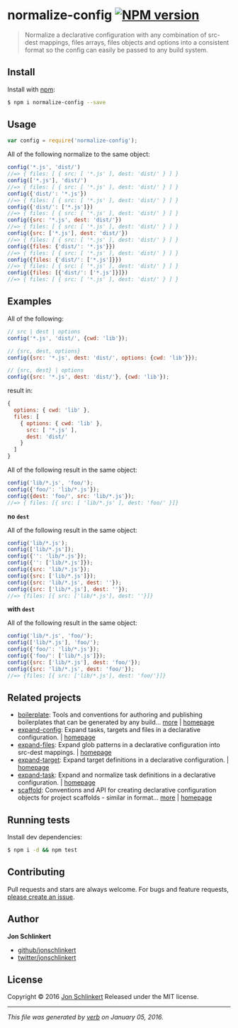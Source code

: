 # normalize-config [![NPM version](https://img.shields.io/npm/v/normalize-config.svg)](https://www.npmjs.com/package/normalize-config)

> Normalize a declarative configuration with any combination of src-dest mappings, files arrays, files objects and options into a consistent format so the config can easily be passed to any build system.

## Install

Install with [npm](https://www.npmjs.com/):

```sh
$ npm i normalize-config --save
```

## Usage

```js
var config = require('normalize-config');
```

All of the following normalize to the same object:

```js
config('*.js', 'dist/')
//=> { files: [ { src: [ '*.js' ], dest: 'dist/' } ] }
config(['*.js'], 'dist/')
//=> { files: [ { src: [ '*.js' ], dest: 'dist/' } ] }
config({'dist/': '*.js'})
//=> { files: [ { src: [ '*.js' ], dest: 'dist/' } ] }
config({'dist/': ['*.js']})
//=> { files: [ { src: [ '*.js' ], dest: 'dist/' } ] }
config({src: '*.js', dest: 'dist/'})
//=> { files: [ { src: [ '*.js' ], dest: 'dist/' } ] }
config({src: ['*.js'], dest: 'dist/'})
//=> { files: [ { src: [ '*.js' ], dest: 'dist/' } ] }
config({files: {'dist/': '*.js'}})
//=> { files: [ { src: [ '*.js' ], dest: 'dist/' } ] }
config({files: {'dist/': ['*.js']}})
//=> { files: [ { src: [ '*.js' ], dest: 'dist/' } ] }
config({files: [{'dist/': ['*.js']}]})
//=> { files: [ { src: [ '*.js' ], dest: 'dist/' } ] }
```

## Examples

All of the following:

```js
// src | dest | options
config('*.js', 'dist/', {cwd: 'lib'});

// {src, dest, options}
config({src: '*.js', dest: 'dist/', options: {cwd: 'lib'}});

// {src, dest} | options
config({src: '*.js', dest: 'dist/'}, {cwd: 'lib'});
```

result in:

```js
{ 
  options: { cwd: 'lib' },
  files: [ 
    { options: { cwd: 'lib' }, 
      src: [ '*.js' ], 
      dest: 'dist/' 
    } 
  ]
}
```

All of the following result in the same object:

```js
config('lib/*.js', 'foo/');
config({'foo/': 'lib/*.js'});
config({dest: 'foo/', src: 'lib/*.js'});
//=> { files: [{ src: [ 'lib/*.js' ], dest: 'foo/' }]}
```

**no `dest`**

All of the following result in the same object:

```js
config('lib/*.js');
config(['lib/*.js']);
config({'': 'lib/*.js'});
config({'': ['lib/*.js']});
config({src: 'lib/*.js'});
config({src: ['lib/*.js']});
config({src: 'lib/*.js', dest: ''});
config({src: ['lib/*.js'], dest: ''});
//=> {files: [{ src: ['lib/*.js'], dest: ''}]}
```

**with `dest`**

All of the following result in the same object:

```js
config('lib/*.js', 'foo/');
config(['lib/*.js'], 'foo/');
config({'foo/': 'lib/*.js'});
config({'foo/': ['lib/*.js']});
config({src: ['lib/*.js'], dest: 'foo/'});
config({src: 'lib/*.js', dest: 'foo/'});
//=> {files: [{ src: ['lib/*.js'], dest: 'foo/'}]}
```

## Related projects

* [boilerplate](https://www.npmjs.com/package/boilerplate): Tools and conventions for authoring and publishing boilerplates that can be generated by any build… [more](https://www.npmjs.com/package/boilerplate) | [homepage](http://boilerplates.io)
* [expand-config](https://www.npmjs.com/package/expand-config): Expand tasks, targets and files in a declarative configuration. | [homepage](https://github.com/jonschlinkert/expand-config)
* [expand-files](https://www.npmjs.com/package/expand-files): Expand glob patterns in a declarative configuration into src-dest mappings. | [homepage](https://github.com/jonschlinkert/expand-files)
* [expand-target](https://www.npmjs.com/package/expand-target): Expand target definitions in a declarative configuration. | [homepage](https://github.com/jonschlinkert/expand-target)
* [expand-task](https://www.npmjs.com/package/expand-task): Expand and normalize task definitions in a declarative configuration. | [homepage](https://github.com/jonschlinkert/expand-task)
* [scaffold](https://www.npmjs.com/package/scaffold): Conventions and API for creating declarative configuration objects for project scaffolds - similar in format… [more](https://www.npmjs.com/package/scaffold) | [homepage](https://github.com/jonschlinkert/scaffold)

## Running tests

Install dev dependencies:

```sh
$ npm i -d && npm test
```

## Contributing

Pull requests and stars are always welcome. For bugs and feature requests, [please create an issue](https://github.com/jonschlinkert/normalize-config/issues/new).

## Author

**Jon Schlinkert**

* [github/jonschlinkert](https://github.com/jonschlinkert)
* [twitter/jonschlinkert](http://twitter.com/jonschlinkert)

## License

Copyright © 2016 [Jon Schlinkert](https://github.com/jonschlinkert)
Released under the MIT license.

***

_This file was generated by [verb](https://github.com/verbose/verb) on January 05, 2016._